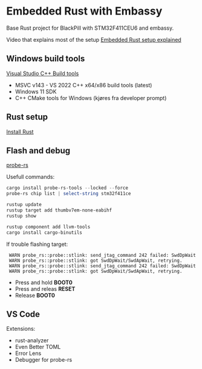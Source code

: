 # Embedded Rust with Embassy

Base Rust project for BlackPill with STM32F411CEU6 and embassy.

Video that explains most of the setup [Embedded Rust setup explained](https://www.youtube.com/watch?v=TOAynddiu5M)

## Windows build tools
[Visual Studio C++ Build tools](https://visualstudio.microsoft.com/visual-cpp-build-tools/)
- MSVC v143 - VS 2022 C++ x64/x86 build tools (latest)
- Windows 11 SDK
- C++ CMake tools for Windows (kjøres fra developer prompt)

## Rust setup
[Install Rust](https://www.rust-lang.org/tools/install)

## Flash and debug
[probe-rs](https://www.rust-lang.org/tools/install)

Usefull commands:
```powershell
cargo install probe-rs-tools --locked --force
probe-rs chip list | select-string stm32f411ce

rustup update
rustup target add thumbv7em-none-eabihf
rustup show

rustup component add llvm-tools
cargo install cargo-binutils
```

If trouble flashing target:
```
 WARN probe_rs::probe::stlink: send_jtag_command 242 failed: SwdDpWait
 WARN probe_rs::probe::stlink: got SwdDpWait/SwdApWait, retrying.
 WARN probe_rs::probe::stlink: send_jtag_command 242 failed: SwdDpWait
 WARN probe_rs::probe::stlink: got SwdDpWait/SwdApWait, retrying.
```
- Press and hold **BOOT0**
- Press and releas **RESET**
- Release **BOOT0**

## VS Code

Extensions:
- rust-analyzer
- Even Better TOML
- Error Lens
- Debugger for probe-rs

